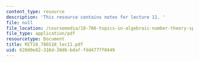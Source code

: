 ```yaml
---
content_type: resource
description: 'This resource contains notes for lecture 11. '
file: null
file_location: /coursemedia/18-786-topics-in-algebraic-number-theory-spring-2010/620d0e82316d38d6bdaffdd4777f0449_MIT18_786S10_lec11.pdf
file_type: application/pdf
resourcetype: Document
title: MIT18_786S10_lec11.pdf
uid: 620d0e82-316d-38d6-bdaf-fdd4777f0449
---
```

